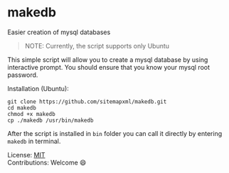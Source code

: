 # makedb
Easier creation of mysql databases
> NOTE: Currently, the script supports only Ubuntu

This simple script will allow you to create a mysql database by using interactive prompt. You should ensure that you know your mysql root password.

Installation (Ubuntu):

```
git clone https://github.com/sitemapxml/makedb.git
cd makedb
chmod +x makedb
cp ./makedb /usr/bin/makedb
```
After the script is installed in `bin` folder you can call it directly by entering `makedb` in terminal.

License: [MIT](./LICENSE) <br>
Contributions: Welcome :smile:
